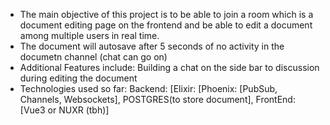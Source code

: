 - The main objective of this project is to be able to join a room which is a document editing page on the frontend and be able to edit a document among multiple users in real time.
- The document will autosave after 5 seconds of no activity in the documetn channel (chat can go on)
- Additional Features include: Building a chat on the side bar to discussion during editing the document
- Technologies used so far: Backend: [Elixir: [Phoenix: [PubSub, Channels, Websockets], POSTGRES(to store document], FrontEnd: [Vue3 or NUXR (tbh)]
